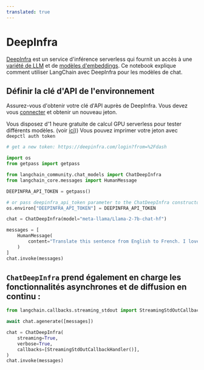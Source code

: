 ```yaml
---
translated: true
---
```


# DeepInfra

[DeepInfra](https://deepinfra.com/?utm_source=langchain) est un service d'inférence serverless qui fournit un accès à une [variété de LLM](https://deepinfra.com/models?utm_source=langchain) et de [modèles d'embeddings](https://deepinfra.com/models?type=embeddings&utm_source=langchain). Ce notebook explique comment utiliser LangChain avec DeepInfra pour les modèles de chat.

## Définir la clé d'API de l'environnement

Assurez-vous d'obtenir votre clé d'API auprès de DeepInfra. Vous devez vous [connecter](https://deepinfra.com/login?from=%2Fdash) et obtenir un nouveau jeton.

Vous disposez d'1 heure gratuite de calcul GPU serverless pour tester différents modèles. (voir [ici](https://github.com/deepinfra/deepctl#deepctl)))
Vous pouvez imprimer votre jeton avec `deepctl auth token`

```python
# get a new token: https://deepinfra.com/login?from=%2Fdash

import os
from getpass import getpass

from langchain_community.chat_models import ChatDeepInfra
from langchain_core.messages import HumanMessage

DEEPINFRA_API_TOKEN = getpass()

# or pass deepinfra_api_token parameter to the ChatDeepInfra constructor
os.environ["DEEPINFRA_API_TOKEN"] = DEEPINFRA_API_TOKEN

chat = ChatDeepInfra(model="meta-llama/Llama-2-7b-chat-hf")

messages = [
    HumanMessage(
        content="Translate this sentence from English to French. I love programming."
    )
]
chat.invoke(messages)
```

## `ChatDeepInfra` prend également en charge les fonctionnalités asynchrones et de diffusion en continu :

```python
from langchain.callbacks.streaming_stdout import StreamingStdOutCallbackHandler
```

```python
await chat.agenerate([messages])
```

```python
chat = ChatDeepInfra(
    streaming=True,
    verbose=True,
    callbacks=[StreamingStdOutCallbackHandler()],
)
chat.invoke(messages)
```
